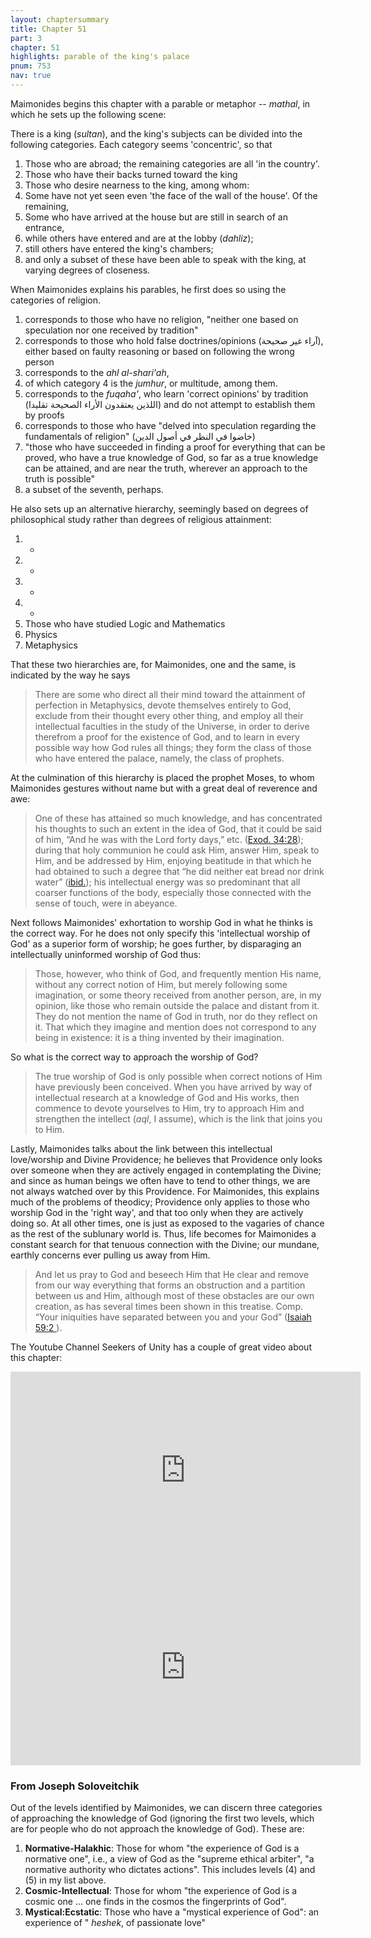 ```yaml
---
layout: chaptersummary
title: Chapter 51
part: 3
chapter: 51
highlights: parable of the king's palace
pnum: 753
nav: true
---
```


Maimonides begins this chapter with a parable or metaphor -- _mathal_, in which he sets up the following scene:

There is a king (_sultan_), and the king's subjects can be divided into the following categories. Each category seems 'concentric', so that
1. Those who are abroad; the remaining categories are all 'in the country'.
2. Those who have their backs turned toward the king
3. Those who desire nearness to the king, among whom:
4. Some have not yet seen even 'the face of the wall of the house'. Of the remaining,
5. Some who have arrived at the house but are still in search of an entrance,
6. while others have entered and are at the lobby (_dahliz_);
7. still others have entered the king's chambers;
8. and only a subset of these have been able to speak with the king, at varying degrees of closeness.

When Maimonides explains his parables, he first does so using the categories of religion.

1. corresponds to those who have no religion, "neither one based on speculation nor one received by tradition"
2. corresponds to those who hold false doctrines/opinions (آراء غير صحيحة), either based on faulty reasoning or based on following the wrong person
3. corresponds to the _ahl al-shari'ah_,
4. of which category 4 is the _jumhur_, or multitude, among them.
5. corresponds to the _fuqaha'_, who learn 'correct opinions' by tradition (اللذين يعتقدون الأراء الصحيحة تقليدا) and do not attempt to establish them by proofs
6. corresponds to those who have "delved into speculation regarding the fundamentals of religion" (خاضوا في النظر في أصول الدين)
7. "those who have succeeded in finding a proof for everything that can be proved, who have a true knowledge of God, so far as a true knowledge can be attained, and are near the truth, wherever an approach to the truth is possible"
8. a subset of the seventh, perhaps.

He also sets up an alternative hierarchy, seemingly based on degrees of philosophical study rather than degrees of religious attainment:
1. -
2. -
3. -
4. -
5. Those who have studied Logic and Mathematics
6. Physics
7. Metaphysics

That these two hierarchies are, for Maimonides, one and the same, is indicated by the way he says
> There are some who direct all their mind toward the attainment of perfection in Metaphysics, devote themselves entirely to God, exclude from their thought every other thing, and employ all their intellectual faculties in the study of the Universe, in order to derive therefrom a proof for the existence of God, and to learn in every possible way how God rules all things; they form the class of those who have entered the palace, namely, the class of prophets.

At the culmination of this hierarchy is placed the prophet Moses, to whom Maimonides gestures without name but with a great deal of reverence and awe:
> One of these has attained so much knowledge, and has concentrated his thoughts to such an extent in the idea of God, that it could be said of him, “And he was with the Lord forty days,” etc. ([Exod. 34:28](https://sefaria.org/Exodus.34.28)); during that holy communion he could ask Him, answer Him, speak to Him, and be addressed by Him, enjoying beatitude in that which he had obtained to such a degree that “he did neither eat bread nor drink water” ([ibid.](https://sefaria.org/Exodus.34.28)); his intellectual energy was so predominant that all coarser functions of the body, especially those connected with the sense of touch, were in abeyance.

Next follows Maimonides' exhortation to worship God in what he thinks is the correct way. For he does not only specify this 'intellectual worship of God' as a superior form of worship; he goes further, by disparaging an intellectually uninformed worship of God thus:
> Those, however, who think of God, and frequently mention His name, without any correct notion of Him, but merely following some imagination, or some theory received from another person, are, in my opinion, like those who remain outside the palace and distant from it. They do not mention the name of God in truth, nor do they reflect on it. That which they imagine and mention does not correspond to any being in existence: it is a thing invented by their imagination.

So what is the correct way to approach the worship of God?
> The true worship of God is only possible when correct notions of Him have previously been conceived. When you have arrived by way of intellectual research at a knowledge of God and His works, then commence to devote yourselves to Him, try to approach Him and strengthen the intellect (_aql_, I assume), which is the link that joins you to Him.

Lastly, Maimonides talks about the link between this intellectual love/worship and Divine Providence; he believes that Providence only looks over someone when they are actively engaged in contemplating the Divine; and since as human beings we often have to tend to other things, we are not always watched over by this Providence. For Maimonides, this explains much of the problems of theodicy; Providence only applies to those who worship God in the 'right way', and that too only when they are actively doing so. At all other times, one is just as exposed to the vagaries of chance as the rest of the sublunary world is. Thus, life becomes for Maimonides a constant search for that tenuous connection with the Divine; our mundane, earthly concerns ever pulling us away from Him.

> And let us pray to God and beseech Him that He clear and remove from our way everything that forms an obstruction and a partition between us and Him, although most of these obstacles are our own creation, as has several times been shown in this treatise. Comp. “Your iniquities have separated between you and your God” ([Isaiah 59:2 ](https://sefaria.org/Isaiah.59.2)).

The Youtube Channel Seekers of Unity has a couple of great video about this chapter:

<iframe width="560" height="315" src="https://www.youtube.com/embed/QP4T057lRa8?si=1H6c-sAwMuQvEx25" title="YouTube video player" frameborder="0" allow="accelerometer; autoplay; clipboard-write; encrypted-media; gyroscope; picture-in-picture; web-share" allowfullscreen></iframe>

<iframe width="560" height="315" src="https://www.youtube.com/embed/at5B7KcTObk?si=MGMz1WvYzmKHpOTX" title="YouTube video player" frameborder="0" allow="accelerometer; autoplay; clipboard-write; encrypted-media; gyroscope; picture-in-picture; web-share" allowfullscreen></iframe>

### From Joseph Soloveitchik

Out of the levels identified by Maimonides, we can discern three categories of approaching the knowledge of God (ignoring the first two levels, which are for people who do not approach the knowledge of God). These are:
1. **Normative-Halakhic**: Those for whom "the experience of God is a normative one", i.e., a view of God as the "supreme ethical arbiter", "a normative authority who dictates actions". This includes levels (4) and (5) in my list above.
2. **Cosmic-Intellectual**: Those for whom "the experience of God is a cosmic one ... one finds in the cosmos the fingerprints of God".
3. **Mystical:Ecstatic**: Those who have a "mystical experience of God": an experience of " _heshek_, of passionate love" 

